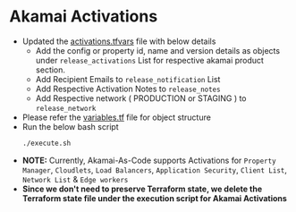 # Akamai Activations 

- Updated the [activations.tfvars](https://github.com/GireeshBDevaraddi/Akamai-As-IAC/blob/main/ReleaseActivations/activations.tfvars) file with below details
  - Add the config or property id, name and version details as objects under `release_activations` List for respective akamai product section.
  - Add Recipient Emails to `release_notification` List
  - Add Respective Activation Notes to `release_notes`
  - Add Respective network ( PRODUCTION or STAGING ) to  `release_network`
- Please refer the [variables.tf](https://github.com/GireeshBDevaraddi/Akamai-As-IAC/blob/main/ReleaseActivations/variables.tf) file for object structure
- Run the below bash script
  ```sh
  ./execute.sh
  
  ```
- **NOTE:** Currently, Akamai-As-Code supports Activations for `Property Manager`, `Cloudlets`, `Load Balancers`, `Application Security`, `Client List`, `Network List` & `Edge workers` 
- **Since we don't need to preserve Terraform state, we delete the Terraform state file under the execution script for Akamai Activations**